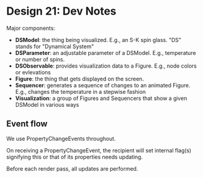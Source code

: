 #  Design 21: Dev Notes

Major components:
  * **DSModel**: the thing being visualized. E.g., an S-K spin glass. "DS" stands for "Dynamical System"
  * **DSParameter**: an adjustable parameter of a DSModel. E.g., temperature or number of spins.
  * **DSObservable**: provides visualization data to a Figure. E.g., node colors or evlevations
  * **Figure**: the thing that gets displayed on the screen.
  * **Sequencer**: generates a sequence of changes to an animated Figure. E.g., changes the temperature in a stepwise fashion
  * **Visualization**: a group of Figures and Sequencers that show a given DSModel in various ways



## Event flow

We use PropertyChangeEvents throughout.

On receiving a PropertyChangeEvent, the recipient will set internal flag(s) signifying this or that of its properties needs updating.

Before each render pass, all updates are performed.
